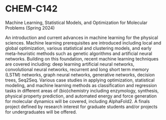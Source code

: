 # CHEM-C142
Machine Learning, Statistical Models, and Optimization for Molecular Problems (Spring 2024)

An introduction and current advances in machine learning for the physical sciences. Machine learning prerequisites are introduced including local and global optimization, various statistical and clustering models, and early meta-heuristic methods such as genetic algorithms and artificial neural networks. Building on this foundation, recent machine learning techniques are covered including: deep learning artificial neural networks, convolutional neural networks, recurrent and long short term memory (LSTM) networks, graph neural networks, generative networks, decision trees, Seq2Seq. Various case studies in applying optimization, statistical modeling, and machine learning methods as classification and regression tasks in different areas of (bio)chemistry including enzymology, synthesis, physical property prediction, and automated energy and force generation for molecular dynamics will be covered, including AlphaFold2. A finals project defined by research interest for graduate students and/or projects for undergraduates will be offered.

